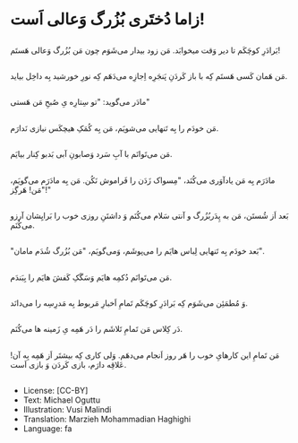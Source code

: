 # زاما دُختَری بُزُرگ وَعالی اَست!

##
بَرادَرِ کوچَکَم تا دیر وَقت میخوابَد. مَن زود بیدار می‌شَوَم چون مَن بُزُرگ وَعالی هَستَم!

##
مَن هَمان کَسی هَستَم کِه با باز کَردَنِ پَنجَرِه اِجازِه می‌دَهَم کِه نورِ خورشید بِه داخِل بیاید.

##
مادَر می‌گوید: "تو سِتارِه یِ صُبحِ مَن هَستی"

##
مَن خودَم را بِه تَنهایی می‌شویَم، مَن بِه کُمَکِ هیچکَس نیازی نَدارَم.

##
مَن می‌تَوانَم با آبِ سَرد وَصابونِ آبی بَدبو کِنار بیایَم.

##
مادَرَم بِه مَن یادآوَری می‌کُنَد، "مِسواک زَدَن را فَراموش نَکُن. مَن بِه مادَرَم می‌گویَم، "مَن! هَرگِز!"

##
بَعد اَز شُستَن، مَن به پِدَربُزُرگ و آنتی سَلام می‌کُنَم وَ داشتَنِ روزی خوب را بَرایِشان آرزو می‌کُنَم.

##
"بَعد خودَم بِه تَنهایی لِباس هایَم را می‌پوشَم، وَمی‌گویَم، "مَن بُزُرگ شُدَم مامان".

##
مَن می‌تَوانَم دُکمِه هایَم وَسَگَکِ کَفشَ هایَم را بِبَندَم.

##
وَ مُطمَئِن می‌شَوَم کِه بَرادَرِ کوچَکَم تَمامِ اَخبارِ مَربوط بِه مَدرِسِه را می‌دانَد.

##
دَر کِلاس مَن تَمامِ تَلاشَم را دَر هَمِه یِ زَمینه ها می‌کُنَم.

##
مَن تَمامِ این کارهایِ خوب را هَر روز اَنجام می‌دهَم. وَلی کاری کِه بیشتَر اَز هَمِه بِه آن! عَلاقِه دارَم، بازی کَردَن وَ بازی اَست.

##
* License: [CC-BY]
* Text: Michael Oguttu
* Illustration: Vusi Malindi
* Translation: Marzieh Mohammadian Haghighi
* Language: fa
